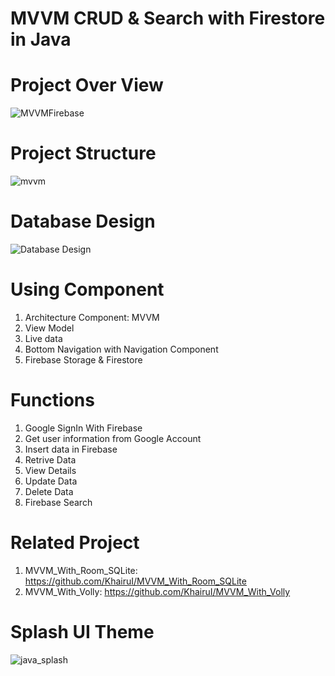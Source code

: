 # MVVM CRUD & Search with Firestore in Java
# Project Over View
![MVVMFirebase](https://user-images.githubusercontent.com/48696824/89740711-f5b91900-daac-11ea-92e5-ee6d841062fa.jpg)

# Project Structure
![mvvm](https://user-images.githubusercontent.com/48696824/89740928-16826e00-daaf-11ea-88f9-62e505a077f5.PNG)

# Database Design
![Database Design](https://user-images.githubusercontent.com/48696824/92965096-ffacae00-f496-11ea-840a-c5877a2a9976.jpg)

# Using Component 
01. Architecture Component: MVVM
02. View Model
03. Live data
04. Bottom Navigation with Navigation Component
05. Firebase Storage & Firestore

# Functions
01. Google SignIn With Firebase
02. Get user information from Google Account
03. Insert data in Firebase
04. Retrive Data
05. View Details
06. Update Data
07. Delete Data
08. Firebase Search

# Related Project
01. MVVM_With_Room_SQLite: https://github.com/KhairuI/MVVM_With_Room_SQLite
02. MVVM_With_Volly: https://github.com/KhairuI/MVVM_With_Volly

# Splash UI Theme 
![java_splash](https://user-images.githubusercontent.com/48696824/91779621-00804d00-ec18-11ea-869c-2d155da9da1a.jpg)
